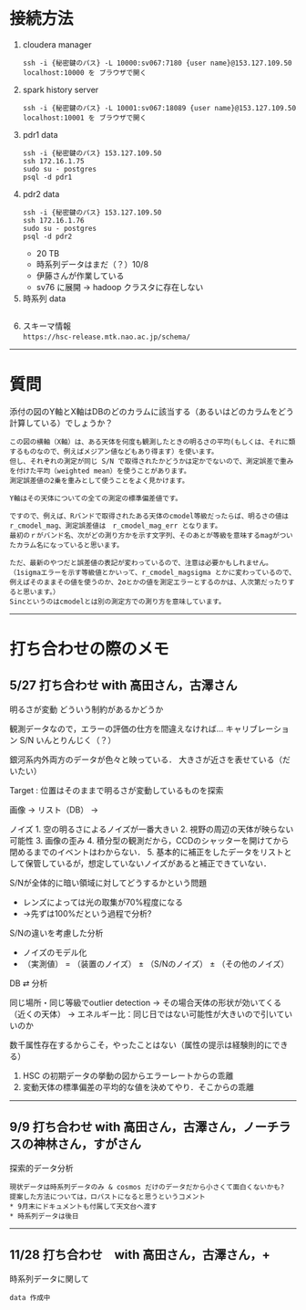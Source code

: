# 接続方法
1. cloudera manager
    ```
    ssh -i {秘密鍵のパス} -L 10000:sv067:7180 {user name}@153.127.109.50
    localhost:10000 を ブラウザで開く
    ```
2. spark history server
    ```
    ssh -i {秘密鍵のパス} -L 10001:sv067:18089 {user name}@153.127.109.50
    localhost:10001 を ブラウザで開く
    ```
3. pdr1 data
    ```
    ssh -i {秘密鍵のパス} 153.127.109.50
    ssh 172.16.1.75
    sudo su - postgres
    psql -d pdr1
    ```
4. pdr2 data
    ```
    ssh -i {秘密鍵のパス} 153.127.109.50
    ssh 172.16.1.76
    sudo su - postgres
    psql -d pdr2
    ```
   * 20 TB
   * 時系列データはまだ（？）10/8
   * 伊藤さんが作業している
   * sv76 に展開 -> hadoop クラスタに存在しない
5. 時系列 data
    ```
    ```
6. スキーマ情報 \
    `https://hsc-release.mtk.nao.ac.jp/schema/`


--- 
# 質問

添付の図のY軸とX軸はDBのどのカラムに該当する（あるいはどのカラムをどう計算している）でしょうか？

    この図の横軸（X軸）は、ある天体を何度も観測したときの明るさの平均(もしくは、それに類するものなので、例えばメジアン値などもあり得ます）を使います。
    但し、それぞれの測定が同じ S/N で取得されたかどうかは定かでないので、測定誤差で重みを付けた平均（weighted mean）を使うことがあります。
    測定誤差値の2乗を重みとして使うことをよく見かけます。

    Y軸はその天体についての全ての測定の標準偏差値です。

    ですので、例えば、Rバンドで取得されたある天体のcmodel等級だったらば、明るさの値は r_cmodel_mag、測定誤差値は　r_cmodel_mag_err となります。
    最初のｒがバンド名、次がどの測り方かを示す文字列、そのあとが等級を意味するmagがついたカラム名になっていると思います。

    ただ、最新のやつだと誤差値の表記が変わっているので、注意は必要かもしれません。
    （1sigmaエラーを示す等級値とかいって、r_cmodel_magsigma とかに変わっているので、例えばそのままその値を使うのか、2σとかの値を測定エラーとするのかは、人次第だったりすると思います。）
    Sincというのはcmodelとは別の測定方での測り方を意味しています。



---
# 打ち合わせの際のメモ

## 5/27 打ち合わせ with 高田さん，古澤さん
明るさが変動
どういう制約があるかどうか

観測データなので，エラーの評価の仕方を間違えなければ…
	キャリブレーション
	S/N
	いんとりんじく（？）

銀河系内外両方のデータが色々と映っている．
大きさが近さを表せている（だいたい）

Target : 位置はそのままで明るさが変動しているものを探索

画像 → リスト（DB） → 

ノイズ
    1. 空の明るさによるノイズが一番大きい
    2. 視野の周辺の天体が映らない可能性
    3. 画像の歪み
    4. 積分型の観測だから，CCDのシャッターを開けてから閉めるまでのイベントはわからない．
    5. 基本的に補正をしたデータをリストとして保管しているが，想定していないノイズがあると補正できていない．

S/Nが全体的に暗い領域に対してどうするかという問題
- レンズによっては光の取集が70%程度になる
- →先ずは100%だという過程で分析?

S/Nの違いを考慮した分析
- ノイズのモデル化
- （実測値） = （装置のノイズ） ± （S/Nのノイズ） ± （その他のノイズ）

DB ⇄ 分析

同じ場所・同じ等級でoutlier detection 
→ その場合天体の形状が効いてくる（近くの天体）
→ エネルギー比：同じ日ではない可能性が大きいので引いていいのか

数千属性存在するからこそ，やったことはない（属性の提示は経験則的にできる）

1. HSC の初期データの挙動の図からエラーレートからの乖離
2. 変動天体の標準偏差の平均的な値を決めてやり．そこからの乖離

---

## 9/9 打ち合わせ with 高田さん，古澤さん，ノーチラスの神林さん，すがさん

探索的データ分析

    現状データは時系列データのみ & cosmos だけのデータだから小さくて面白くないかも?
    提案した方法については，ロバストになると思うというコメント
    * 9月末にドキュメントも付属して天文台へ渡す
    * 時系列データは後日

--- 

## 11/28 打ち合わせ　with 高田さん，古澤さん，+ 
時系列データに関して

    data 作成中